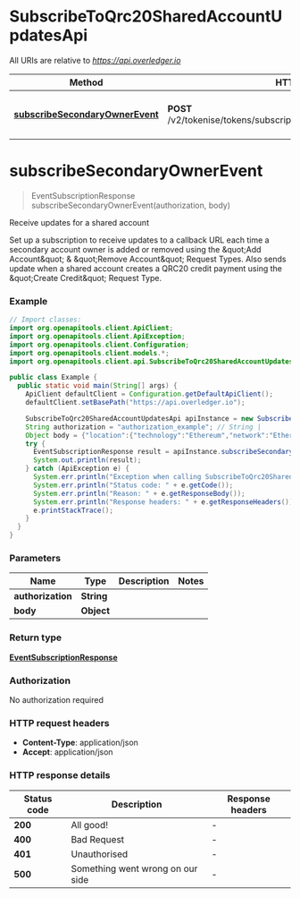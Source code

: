 # SubscribeToQrc20SharedAccountUpdatesApi

All URIs are relative to *https://api.overledger.io*

Method | HTTP request | Description
------------- | ------------- | -------------
[**subscribeSecondaryOwnerEvent**](SubscribeToQrc20SharedAccountUpdatesApi.md#subscribeSecondaryOwnerEvent) | **POST** /v2/tokenise/tokens/subscription/qrc20/secondaryaccountowner | Receive updates for a shared account


<a name="subscribeSecondaryOwnerEvent"></a>
# **subscribeSecondaryOwnerEvent**
> EventSubscriptionResponse subscribeSecondaryOwnerEvent(authorization, body)

Receive updates for a shared account

Set up a subscription to receive updates to a callback URL each time a secondary account owner is added or removed using the \&quot;Add Account\&quot; &amp; \&quot;Remove Account\&quot; Request Types. Also sends update when a shared account creates a QRC20 credit payment using the \&quot;Create Credit\&quot; Request Type.

### Example
```java
// Import classes:
import org.openapitools.client.ApiClient;
import org.openapitools.client.ApiException;
import org.openapitools.client.Configuration;
import org.openapitools.client.models.*;
import org.openapitools.client.api.SubscribeToQrc20SharedAccountUpdatesApi;

public class Example {
  public static void main(String[] args) {
    ApiClient defaultClient = Configuration.getDefaultApiClient();
    defaultClient.setBasePath("https://api.overledger.io");

    SubscribeToQrc20SharedAccountUpdatesApi apiInstance = new SubscribeToQrc20SharedAccountUpdatesApi(defaultClient);
    String authorization = "authorization_example"; // String | 
    Object body = {"location":{"technology":"Ethereum","network":"Ethereum Goerli Testnet"},"callbackUrl":"https://eo2vmypzncjgeoi.m.pipedream.net","type":"Add Account","requestDetails":{"tokenUnit":"QNTNS"}}; // Object | 
    try {
      EventSubscriptionResponse result = apiInstance.subscribeSecondaryOwnerEvent(authorization, body);
      System.out.println(result);
    } catch (ApiException e) {
      System.err.println("Exception when calling SubscribeToQrc20SharedAccountUpdatesApi#subscribeSecondaryOwnerEvent");
      System.err.println("Status code: " + e.getCode());
      System.err.println("Reason: " + e.getResponseBody());
      System.err.println("Response headers: " + e.getResponseHeaders());
      e.printStackTrace();
    }
  }
}
```

### Parameters

Name | Type | Description  | Notes
------------- | ------------- | ------------- | -------------
 **authorization** | **String**|  |
 **body** | **Object**|  |

### Return type

[**EventSubscriptionResponse**](EventSubscriptionResponse.md)

### Authorization

No authorization required

### HTTP request headers

 - **Content-Type**: application/json
 - **Accept**: application/json

### HTTP response details
| Status code | Description | Response headers |
|-------------|-------------|------------------|
**200** | All good! |  -  |
**400** | Bad Request |  -  |
**401** | Unauthorised |  -  |
**500** | Something went wrong on our side |  -  |

